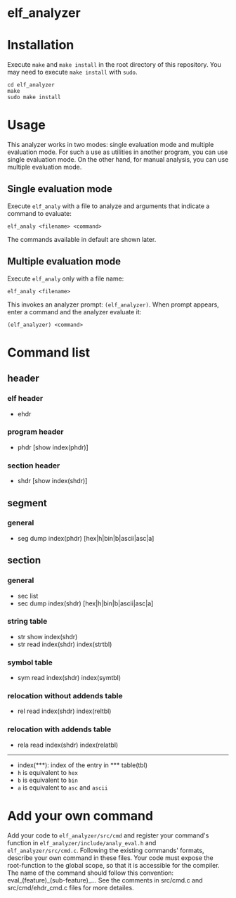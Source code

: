 # elf_analyzer

# Installation
Execute `make` and `make install` in the root directory of this repository. You may need to execute `make install` with `sudo`.

```
cd elf_analyzer
make
sudo make install
```

# Usage
This analyzer works in two modes: single evaluation mode and multiple evaluation mode. For such a use as utilities in another program, you can use single evaluation mode. On the other hand, for manual analysis, you can use multiple evaluation mode.

## Single evaluation mode
Execute `elf_analy` with a file to analyze and arguments that indicate a command to evaluate:
```
elf_analy <filename> <command>
```
The commands available in default are shown later.

## Multiple evaluation mode
Execute `elf_analy` only with a file name:
```
elf_analy <filename>
```
This invokes an analyzer prompt: `(elf_analyzer)`. When prompt appears, enter a command and the analyzer evaluate it:
```
(elf_analyzer) <command>
```

# Command list
## header
### elf header
- ehdr
### program header
- phdr [show index(phdr)]
### section header
- shdr [show index(shdr)]
## segment
### general
- seg dump index(phdr) [hex|h|bin|b|ascii|asc|a]
## section
### general
- sec list
- sec dump index(shdr) [hex|h|bin|b|ascii|asc|a]
### string table
- str show index(shdr)
- str read index(shdr) index(strtbl)
### symbol table
- sym read index(shdr) index(symtbl)
### relocation without addends table
- rel read index(shdr) index(reltbl)
### relocation with addends table
- rela read index(shdr) index(relatbl)

---
- index(***): index of the entry in *** table(tbl)
- `h` is equivalent to `hex`
- `b` is equivalent to `bin`
- `a` is equivalent to `asc` and `ascii`

# Add your own command
Add your code to `elf_analyzer/src/cmd` and register your command's function in `elf_analyzer/include/analy_eval.h` and `elf_analyzer/src/cmd.c`. Following the existing commands' formats, describe your own command in these files. Your code must expose the root-function to the global scope, so that it is accessible for the compiler. The name of the command should follow this convention: eval_(feature)\_(sub-feature)\_...
See the comments in src/cmd.c and src/cmd/ehdr_cmd.c files for more detailes.
